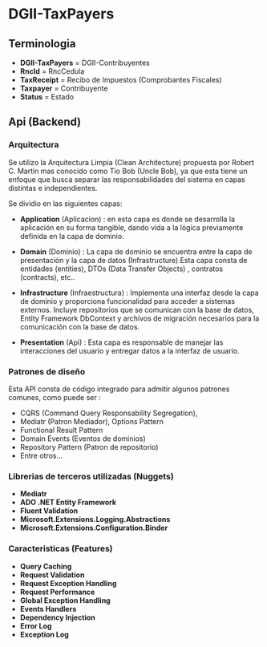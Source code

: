 # DGII-TaxPayers

## Terminologia

- **DGII-TaxPayers** = DGII-Contribuyentes
- **RncId** = RncCedula
- **TaxReceipt** = Recibo de Impuestos (Comprobantes Fiscales)
- **Taxpayer** = Contribuyente
- **Status** = Estado

## Api (Backend)

### Arquitectura

Se utilizo la Arquitectura Limpia (Clean Architecture) propuesta por Robert C. Martin mas conocido como Tio Bob (Uncle Bob), ya que esta tiene un enfoque que busca separar las responsabilidades del sistema en capas distintas e independientes.

Se dividio en las siguientes capas:

- **Application** (Aplicacion) : en esta capa es donde se desarrolla la aplicación en su forma tangible, dando vida a la lógica previamente definida en la capa de dominio.

- **Domain** (Dominio) : La capa de dominio se encuentra entre la capa de presentación y la capa de datos (Infrastructure).Esta capa consta de entidades (entities), DTOs (Data Transfer Objects) , contratos (contracts), etc..

- **Infrastructure** (Infraestructura) : Implementa una interfaz desde la capa de dominio y proporciona funcionalidad para acceder a sistemas externos. Incluye repositorios que se comunican con la base de datos, Entity Framework DbContext y archivos de migración necesarios para la comunicación con la base de datos.

- **Presentation** (Api) : Esta capa es responsable de manejar las interacciones del usuario y entregar datos a la interfaz de usuario.

### Patrones de diseño

Esta API consta de código integrado para admitir algunos patrones comunes, como puede ser :
- CQRS (Command Query Responsability Segregation),
- Mediatr (Patron Mediador), Options Pattern
- Functional Result Pattern
- Domain Events (Eventos de dominios)
- Repository Pattern (Patron de repositorio)
- Entre otros...

### Librerias de terceros utilizadas (Nuggets)

- **Mediatr**
- **ADO .NET Entity Framework**
- **Fluent Validation**
- **Microsoft.Extensions.Logging.Abstractions**
- **Microsoft.Extensions.Configuration.Binder**

### Caracteristicas (Features)

- **Query Caching**
- **Request Validation**
- **Request Exception Handling**
- **Request Performance**
- **Global Exception Handling**
- **Events Handlers**
- **Dependency Injection**
- **Error Log**
- **Exception Log**
